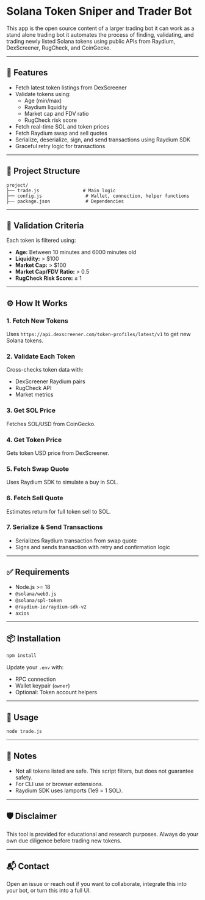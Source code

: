 # Solana Token Sniper and Trader Bot

This app is the open source content of a larger trading bot it can work as a stand alone trading bot it automates the process of finding, validating, and trading newly listed Solana tokens using public APIs from Raydium, DexScreener, RugCheck, and CoinGecko. 

---

## 🔧 Features

- Fetch latest token listings from DexScreener
- Validate tokens using:
  - Age (min/max)
  - Raydium liquidity
  - Market cap and FDV ratio
  - RugCheck risk score
- Fetch real-time SOL and token prices
- Fetch Raydium swap and sell quotes
- Serialize, deserialize, sign, and send transactions using Raydium SDK
- Graceful retry logic for transactions

---

## 📁 Project Structure

```
project/
├── trade.js                # Main logic
├── config.js                # Wallet, connection, helper functions
├── package.json             # Dependencies
```

---

## 🧪 Validation Criteria

Each token is filtered using:

- **Age:** Between 10 minutes and 6000 minutes old
- **Liquidity:** > $100
- **Market Cap:** > $100
- **Market Cap/FDV Ratio:** > 0.5
- **RugCheck Risk Score:** ≤ 1

---

## ⚙️ How It Works

### 1. Fetch New Tokens

Uses `https://api.dexscreener.com/token-profiles/latest/v1` to get new Solana tokens.

### 2. Validate Each Token

Cross-checks token data with:

- DexScreener Raydium pairs
- RugCheck API
- Market metrics

### 3. Get SOL Price

Fetches SOL/USD from CoinGecko.

### 4. Get Token Price

Gets token USD price from DexScreener.

### 5. Fetch Swap Quote

Uses Raydium SDK to simulate a buy in SOL.

### 6. Fetch Sell Quote

Estimates return for full token sell to SOL.

### 7. Serialize & Send Transactions

- Serializes Raydium transaction from swap quote
- Signs and sends transaction with retry and confirmation logic

---

## ✅ Requirements

- Node.js >= 18
- `@solana/web3.js`
- `@solana/spl-token`
- `@raydium-io/raydium-sdk-v2`
- `axios`

---

## 📦 Installation

```bash
npm install
```

Update your `.env` with:

- RPC connection
- Wallet keypair (`owner`)
- Optional: Token account helpers

---

## 🚀 Usage

```bash
node trade.js
```

---

## 📌 Notes

- Not all tokens listed are safe. This script filters, but does not guarantee safety.
- For CLI use or browser extensions.
- Raydium SDK uses lamports (1e9 = 1 SOL).

---

## 🛡️ Disclaimer

This tool is provided for educational and research purposes. Always do your own due diligence before trading new tokens.

---

## 📬 Contact

Open an issue or reach out if you want to collaborate, integrate this into your bot, or turn this into a full UI.
